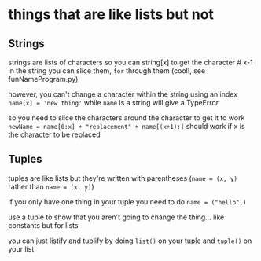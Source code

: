 # things that are like lists but not

## Strings
strings are lists of characters so you can
string[x] to get the character # x-1 in the string
you can slice them, `for` through them (cool!, see funNameProgram.py)

however, you can't change a character within the string using an index
`name[x] = 'new thing'` while `name` is a string will give a TypeError

so you need to slice the characters around the character to get it to work 
`newName = name[0:x] + "replacement" + name[(x+1):]` should work if x is the character to be replaced

## Tuples
tuples are like lists but they're written with parentheses (`name = (x, y)` rather than `name = [x, y]`)

if you only have one thing in your tuple you need to do `name = ("hello",)`

use a tuple to show that you aren't going to change the thing... like constants but for lists

you can just listify and tuplify by doing `list()` on your tuple and `tuple()` on your list